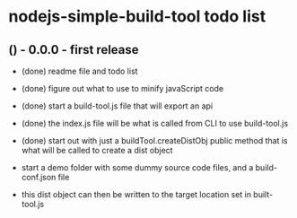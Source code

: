 # nodejs-simple-build-tool todo list

## () - 0.0.0 - first release
* (done) readme file and todo list
* (done) figure out what to use to minify javaScript code
* (done) start a build-tool.js file that will export an api
* (done) the index.js file will be what is called from CLI to use build-tool.js
* (done) start out with just a buildTool.createDistObj public method that is what will be called to create a dist object

* start a demo folder with some dummy source code files, and a build-conf.json file

* this dist object can then be written to the target location set in built-tool.js